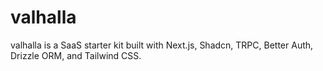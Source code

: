 # valhalla

valhalla is a SaaS starter kit built with Next.js, Shadcn, TRPC, Better Auth, Drizzle ORM, and Tailwind CSS.
